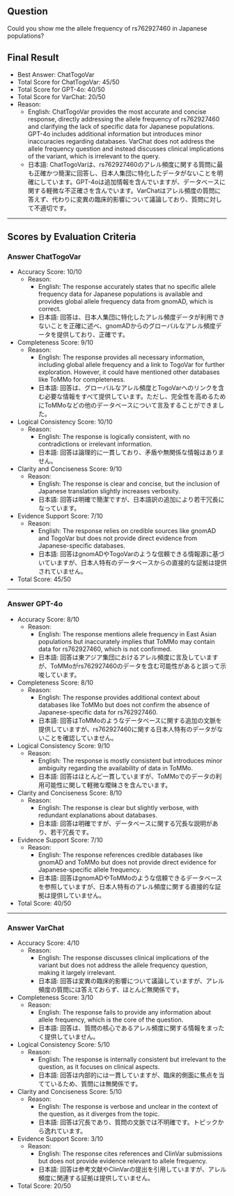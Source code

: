 ## Question

Could you show me the allele frequency of rs762927460 in Japanese populations?

## Final Result

- Best Answer: ChatTogoVar
- Total Score for ChatTogoVar: 45/50
- Total Score for GPT-4o: 40/50
- Total Score for VarChat: 20/50
- Reason:
  - English: ChatTogoVar provides the most accurate and concise response, directly addressing the allele frequency of rs762927460 and clarifying the lack of specific data for Japanese populations. GPT-4o includes additional information but introduces minor inaccuracies regarding databases. VarChat does not address the allele frequency question and instead discusses clinical implications of the variant, which is irrelevant to the query.
  - 日本語: ChatTogoVarは、rs762927460のアレル頻度に関する質問に最も正確かつ簡潔に回答し、日本人集団に特化したデータがないことを明確にしています。GPT-4oは追加情報を含んでいますが、データベースに関する軽微な不正確さを含んでいます。VarChatはアレル頻度の質問に答えず、代わりに変異の臨床的影響について議論しており、質問に対して不適切です。

---

## Scores by Evaluation Criteria

### Answer ChatTogoVar
- Accuracy Score: 10/10
  - Reason: 
    - English: The response accurately states that no specific allele frequency data for Japanese populations is available and provides global allele frequency data from gnomAD, which is correct.
    - 日本語: 回答は、日本人集団に特化したアレル頻度データが利用できないことを正確に述べ、gnomADからのグローバルなアレル頻度データを提供しており、正確です。
- Completeness Score: 9/10
  - Reason: 
    - English: The response provides all necessary information, including global allele frequency and a link to TogoVar for further exploration. However, it could have mentioned other databases like ToMMo for completeness.
    - 日本語: 回答は、グローバルなアレル頻度とTogoVarへのリンクを含む必要な情報をすべて提供しています。ただし、完全性を高めるためにToMMoなどの他のデータベースについて言及することができました。
- Logical Consistency Score: 10/10
  - Reason: 
    - English: The response is logically consistent, with no contradictions or irrelevant information.
    - 日本語: 回答は論理的に一貫しており、矛盾や無関係な情報はありません。
- Clarity and Conciseness Score: 9/10
  - Reason: 
    - English: The response is clear and concise, but the inclusion of Japanese translation slightly increases verbosity.
    - 日本語: 回答は明確で簡潔ですが、日本語訳の追加により若干冗長になっています。
- Evidence Support Score: 7/10
  - Reason: 
    - English: The response relies on credible sources like gnomAD and TogoVar but does not provide direct evidence from Japanese-specific databases.
    - 日本語: 回答はgnomADやTogoVarのような信頼できる情報源に基づいていますが、日本人特有のデータベースからの直接的な証拠は提供されていません。
- Total Score: 45/50

---

### Answer GPT-4o
- Accuracy Score: 8/10
  - Reason: 
    - English: The response mentions allele frequency in East Asian populations but inaccurately implies that ToMMo may contain data for rs762927460, which is not confirmed.
    - 日本語: 回答は東アジア集団におけるアレル頻度に言及していますが、ToMMoがrs762927460のデータを含む可能性があると誤って示唆しています。
- Completeness Score: 8/10
  - Reason: 
    - English: The response provides additional context about databases like ToMMo but does not confirm the absence of Japanese-specific data for rs762927460.
    - 日本語: 回答はToMMoのようなデータベースに関する追加の文脈を提供していますが、rs762927460に関する日本人特有のデータがないことを確認していません。
- Logical Consistency Score: 9/10
  - Reason: 
    - English: The response is mostly consistent but introduces minor ambiguity regarding the availability of data in ToMMo.
    - 日本語: 回答はほとんど一貫していますが、ToMMoでのデータの利用可能性に関して軽微な曖昧さを含んでいます。
- Clarity and Conciseness Score: 8/10
  - Reason: 
    - English: The response is clear but slightly verbose, with redundant explanations about databases.
    - 日本語: 回答は明確ですが、データベースに関する冗長な説明があり、若干冗長です。
- Evidence Support Score: 7/10
  - Reason: 
    - English: The response references credible databases like gnomAD and ToMMo but does not provide direct evidence for Japanese-specific allele frequency.
    - 日本語: 回答はgnomADやToMMoのような信頼できるデータベースを参照していますが、日本人特有のアレル頻度に関する直接的な証拠は提供していません。
- Total Score: 40/50

---

### Answer VarChat
- Accuracy Score: 4/10
  - Reason: 
    - English: The response discusses clinical implications of the variant but does not address the allele frequency question, making it largely irrelevant.
    - 日本語: 回答は変異の臨床的影響について議論していますが、アレル頻度の質問には答えておらず、ほとんど無関係です。
- Completeness Score: 3/10
  - Reason: 
    - English: The response fails to provide any information about allele frequency, which is the core of the question.
    - 日本語: 回答は、質問の核心であるアレル頻度に関する情報をまったく提供していません。
- Logical Consistency Score: 5/10
  - Reason: 
    - English: The response is internally consistent but irrelevant to the question, as it focuses on clinical aspects.
    - 日本語: 回答は内部的には一貫していますが、臨床的側面に焦点を当てているため、質問には無関係です。
- Clarity and Conciseness Score: 5/10
  - Reason: 
    - English: The response is verbose and unclear in the context of the question, as it diverges from the topic.
    - 日本語: 回答は冗長であり、質問の文脈では不明確です。トピックから逸れています。
- Evidence Support Score: 3/10
  - Reason: 
    - English: The response cites references and ClinVar submissions but does not provide evidence relevant to allele frequency.
    - 日本語: 回答は参考文献やClinVarの提出を引用していますが、アレル頻度に関連する証拠は提供していません。
- Total Score: 20/50